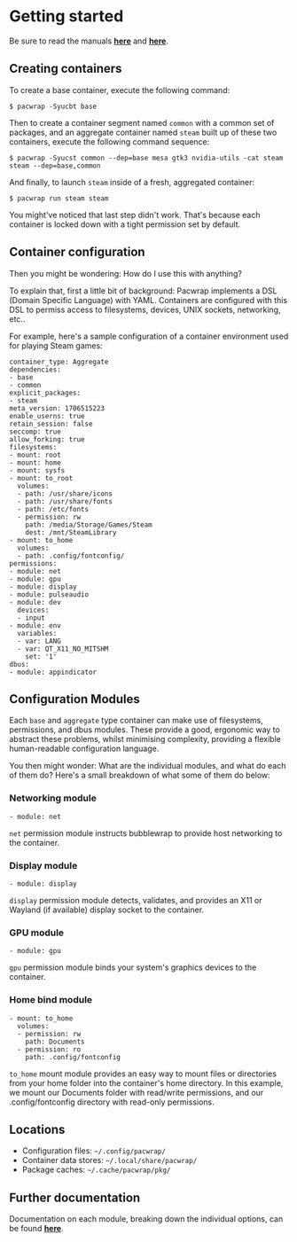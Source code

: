 # Getting started

Be sure to read the manuals **[here](./config.md)** and **[here](./manual.md)**.

## Creating containers

To create a base container, execute the following command:

```
$ pacwrap -Syucbt base
```

Then to create a container segment named ```common``` with a common set of packages, and an aggregate container named ```steam``` 
built up of these two containers, execute the following command sequence:

```
$ pacwrap -Syucst common --dep=base mesa gtk3 nvidia-utils -cat steam steam --dep=base,common
```

And finally, to launch ```steam``` inside of a fresh, aggregated container:

```
$ pacwrap run steam steam
```

You might've noticed that last step didn't work. That's because each container is locked down with a tight permission set by default.

## Container configuration

Then you might be wondering: How do I use this with anything?

To explain that, first a little bit of background: Pacwrap implements a DSL (Domain Specific Language) with YAML. 
Containers are configured with this DSL to permiss access to filesystems, devices, UNIX sockets, networking, etc..

For example, here's a sample configuration of a container environment used for playing Steam games:

```
container_type: Aggregate
dependencies:
- base
- common
explicit_packages:
- steam
meta_version: 1706515223
enable_userns: true
retain_session: false
seccomp: true
allow_forking: true
filesystems:
- mount: root
- mount: home
- mount: sysfs
- mount: to_root
  volumes:
  - path: /usr/share/icons
  - path: /usr/share/fonts
  - path: /etc/fonts
  - permission: rw
    path: /media/Storage/Games/Steam
    dest: /mnt/SteamLibrary
- mount: to_home
  volumes:
  - path: .config/fontconfig/
permissions:
- module: net
- module: gpu
- module: display
- module: pulseaudio
- module: dev
  devices:
  - input
- module: env
  variables:
  - var: LANG
  - var: QT_X11_NO_MITSHM
    set: '1'
dbus:
- module: appindicator
```

## Configuration Modules

Each ```base``` and ```aggregate``` type container can make use of filesystems, permissions, and dbus modules. 
These provide a good, ergonomic way to abstract these problems, whilst minimising complexity, providing a flexible human-readable configuration language.

You then might wonder: What are the individual modules, and what do each of them do? Here's a small breakdown of what some of them do below:

### Networking module

```
- module: net
```

```net``` permission module instructs bubblewrap to provide host networking to the container.

### Display module

```
- module: display
```

```display``` permission module detects, validates, and provides an X11 or Wayland (if available) display socket to the container.

### GPU module

```
- module: gpu
```

```gpu``` permission module binds your system's graphics devices to the container.

### Home bind module

```
- mount: to_home
  volumes:
  - permission: rw
    path: Documents
  - permission: ro
    path: .config/fontconfig
```

```to_home``` mount module provides an easy way to mount files or directories from your home folder into the container's home directory.
In this example, we mount our Documents folder with read/write permissions, and our .config/fontconfig directory with read-only permissions.

## Locations

- Configuration files: ```~/.config/pacwrap/```
- Container data stores: ```~/.local/share/pacwrap/```
- Package caches: ```~/.cache/pacwrap/pkg/```

## Further documentation

Documentation on each module, breaking down the individual options, can be found **[here](./modules/)**.

